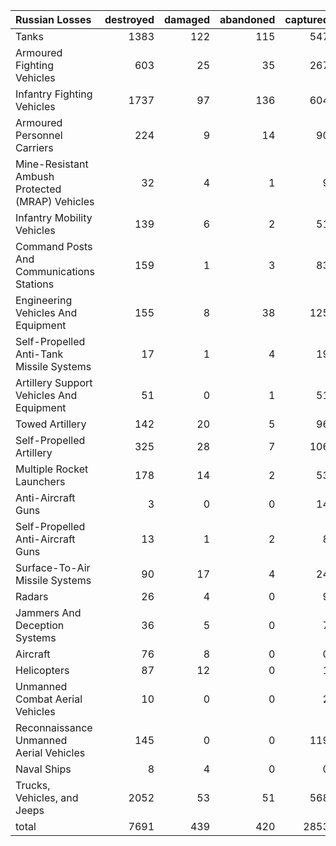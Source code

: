 | Russian Losses                                   |   destroyed |   damaged |   abandoned |   captured |   total |
|:-------------------------------------------------|------------:|----------:|------------:|-----------:|--------:|
| Tanks                                            |        1383 |       122 |         115 |        547 |    2167 |
| Armoured Fighting Vehicles                       |         603 |        25 |          35 |        267 |     930 |
| Infantry Fighting Vehicles                       |        1737 |        97 |         136 |        604 |    2574 |
| Armoured Personnel Carriers                      |         224 |         9 |          14 |         90 |     337 |
| Mine-Resistant Ambush Protected  (MRAP) Vehicles |          32 |         4 |           1 |          9 |      46 |
| Infantry Mobility Vehicles                       |         139 |         6 |           2 |         51 |     198 |
| Command Posts And Communications Stations        |         159 |         1 |           3 |         83 |     246 |
| Engineering Vehicles And Equipment               |         155 |         8 |          38 |        125 |     326 |
| Self-Propelled Anti-Tank Missile Systems         |          17 |         1 |           4 |         19 |      41 |
| Artillery Support Vehicles And Equipment         |          51 |         0 |           1 |         51 |     103 |
| Towed Artillery                                  |         142 |        20 |           5 |         96 |     263 |
| Self-Propelled Artillery                         |         325 |        28 |           7 |        106 |     466 |
| Multiple Rocket Launchers                        |         178 |        14 |           2 |         53 |     247 |
| Anti-Aircraft Guns                               |           3 |         0 |           0 |         14 |      17 |
| Self-Propelled Anti-Aircraft Guns                |          13 |         1 |           2 |          8 |      24 |
| Surface-To-Air Missile Systems                   |          90 |        17 |           4 |         24 |     135 |
| Radars                                           |          26 |         4 |           0 |          9 |      39 |
| Jammers And Deception Systems                    |          36 |         5 |           0 |          7 |      48 |
| Aircraft                                         |          76 |         8 |           0 |          0 |      84 |
| Helicopters                                      |          87 |        12 |           0 |          1 |     100 |
| Unmanned Combat Aerial Vehicles                  |          10 |         0 |           0 |          2 |      12 |
| Reconnaissance Unmanned Aerial Vehicles          |         145 |         0 |           0 |        119 |     264 |
| Naval Ships                                      |           8 |         4 |           0 |          0 |      12 |
| Trucks, Vehicles, and Jeeps                      |        2052 |        53 |          51 |        568 |    2724 |
| total                                            |        7691 |       439 |         420 |       2853 |   11403 |